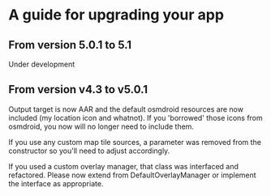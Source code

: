 # A guide for upgrading your app 

## From version 5.0.1 to 5.1

Under development

## From version v4.3 to v5.0.1
Output target is now AAR and the default osmdroid resources are now included (my location icon and whatnot). If you 'borrowed' those icons from osmdroid, you now will no longer need to include them.

If you use any custom map tile sources, a parameter was removed from the constructor so you'll need to adjust accordingly.

If you used a custom overlay manager, that class was interfaced and refactored. Please now extend from DefaultOverlayManager or implement the interface as appropriate.